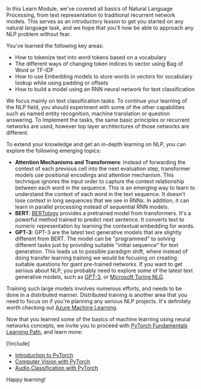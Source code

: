 In this Learn Module, we've covered all basics of Natural Language Processing, from text representation to traditional recurrent network models. This serves as an introductory lesson to get you started on any natural language task, and we hope that you'll now be able to approach any NLP problem without fear.

You've learned the following key areas:
  - How to tokenize text into word tokens based on a vocabulary
  - The different ways of changing token indices to vector using Bag of Word or TF-IDF
  - How to use Embedding models to store words in vectors for vocabulary lookup while using padding or offsets
  - How to build a model using an RNN neural network for text classification

We focus mainly on text classification tasks.  To continue your learning of the NLP field, you should experiment with some of the other capabilities such as named entity recognition, machine translation or question answering. To implement the tasks, the same basic principles or recurrent networks are used, however top layer architectures of those networks are different. 

To extend your knowledge and get an in-depth learning on NLP, you can explore the following emerging topics:
* **Attention Mechanisms and Transformers**:  Instead of forwarding the context of each previous cell into the next evaluation step, transformer models use positional encodings and attention mechanism.  This technique ignores the input order to capture the context relationship between each word in the sequence. This is an emerging way to learn to understand the context of each word in the text sequence. It doesn't lose context in long sequences that we see in RNNs.  In addition, it can learn in parallel processing instead of sequential RNN models. 
* **BERT**:  [BERTology](https://arxiv.org/abs/2002.12327) provides a pretrained model from transformers. It's a powerful method trained to predict next sentence.  It converts text to numeric representation by learning the contextual embedding for words. 
* **GPT-3**: GPT-3 are the latest text generative models that are slightly different from BERT.  The model can be "programmed" to solving different tasks just by providing suitable "initial sequence" for text generation. This leads us to possible paradigm shift, where instead of doing transfer learning training we would be focusing on creating suitable questions for giant pre-trained networks. If you want to get serious about NLP, you probably need to explore some of the latest text generative models, such as [GPT-3](https://github.com/openai/gpt-3), or [Microsoft Turing NLG](https://www.microsoft.com/en-us/research/blog/turing-nlg-a-17-billion-parameter-language-model-by-microsoft/).

Training such large models involves numerous efforts, and needs to be done in a distributed manner. Distributed training is another area that you need to focus on if you're planning any serious NLP projects. It's definitely worth checking out [Azure Machine Learning](../../../paths/explore-azure-machine-learning-workspace/index.yml).

Now that you learned some of the basics of machine learning using neural networks concepts, we invite you to proceed with [PyTorch Fundamentals Learning Path](/training/paths/pytorch-fundamentals), and learn more:

[!include[](../../../includes/open-link-in-new-tab-note.md)]

* [Introduction to PyTorch](/training/modules/intro-machine-learning-pytorch)
* [Computer Vision with PyTorch](/training/modules/intro-computer-vision-pytorch)
* [Audio Classification with PyTorch](/training/modules/intro-audio-classification-pytorch)

Happy learning!
